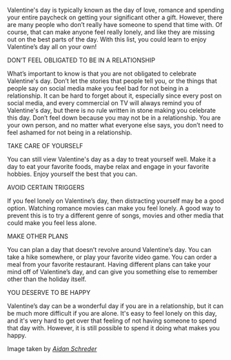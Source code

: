 
Valentine's day is typically known as the day of love, romance and
spending your entire paycheck on getting your significant other a gift.
However, there are many people who don’t really have someone to spend
that time with. Of course, that can make anyone feel really lonely, and
like they are missing out on the best parts of the day. With this list,
you could learn to enjoy Valentine’s day all on your own!

DON’T FEEL OBLIGATED TO BE IN A RELATIONSHIP

What’s important to know is that you are not obligated to celebrate
Valentine's day. Don’t let the stories that people tell you, or the
things that people say on social media make you feel bad for not being
in a relationship. It can be hard to forget about it, especially since
every post on social media, and every commercial on TV will always
remind you of Valentine's day, but there is no rule written in stone
making you celebrate this day. Don’t feel down because you may not be in
a relationship. You are your own person, and no matter what everyone
else says, you don’t need to feel ashamed for not being in a
relationship.

TAKE CARE OF YOURSELF

You can still view Valentine's day as a day to treat yourself well. Make
it a day to eat your favorite foods, maybe relax and engage in your
favorite hobbies. Enjoy yourself the best that you can.

AVOID CERTAIN TRIGGERS

If you feel lonely on Valentine’s day, then distracting yourself may be
a good option. Watching romance movies can make you feel lonely. A good
way to prevent this is to try a different genre of songs, movies and
other media that could make you feel less alone.

MAKE OTHER PLANS

You can plan a day that doesn’t revolve around Valentine’s day. You can
take a hike somewhere, or play your favorite video game. You can order a
meal from your favorite restaurant. Having different plans can take your
mind off of Valentine’s day, and can give you something else to remember
other than the holiday itself.

YOU DESERVE TO BE HAPPY

Valentine’s day can be a wonderful day if you are in a relationship, but
it can be much more difficult if you are alone. It's easy to feel lonely
on this day, and it's very hard to get over that feeling of not having
someone to spend that day with. However, it is still possible to spend
it doing what makes you happy.

Image taken by [*Aidan Schreder*](https://mcibeacon.com/member/aidan-schreder)
